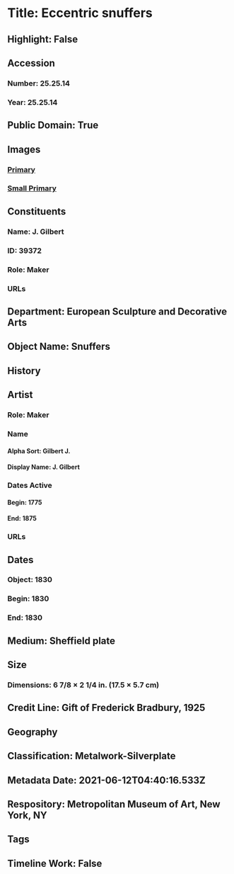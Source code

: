 # Title: Eccentric snuffers
## Highlight: False
## Accession
### Number: 25.25.14
### Year: 25.25.14
## Public Domain: True
## Images
### [Primary](https://images.metmuseum.org/CRDImages/es/original/59187.jpg)
### [Small Primary](https://images.metmuseum.org/CRDImages/es/web-large/59187.jpg)
## Constituents
### Name: J. Gilbert
### ID: 39372
### Role: Maker
### URLs
## Department: European Sculpture and Decorative Arts
## Object Name: Snuffers
## History
## Artist
### Role: Maker
### Name
#### Alpha Sort: Gilbert J.
#### Display Name: J. Gilbert
### Dates Active
#### Begin: 1775
#### End: 1875
### URLs
## Dates
### Object: 1830
### Begin: 1830
### End: 1830
## Medium: Sheffield plate
## Size
### Dimensions: 6 7/8 × 2 1/4 in. (17.5 × 5.7 cm)
## Credit Line: Gift of Frederick Bradbury, 1925
## Geography
## Classification: Metalwork-Silverplate
## Metadata Date: 2021-06-12T04:40:16.533Z
## Respository: Metropolitan Museum of Art, New York, NY
## Tags
## Timeline Work: False